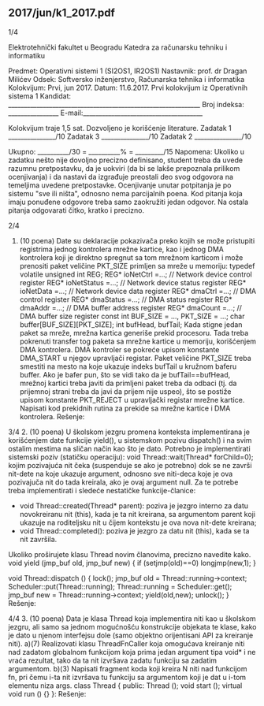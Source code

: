2017/jun/k1_2017.pdf
--------------------------------------------------------------------------------


1/4

Elektrotehnički fakultet u Beogradu
Katedra za računarsku tehniku i informatiku

Predmet:   Operativni sistemi 1 (SI2OS1, IR2OS1)
Nastavnik:  prof. dr Dragan Milićev
Odsek: Softversko inženjerstvo, Računarska tehnika i informatika
Kolokvijum: Prvi, jun 2017.
Datum:    11.6.2017.
Prvi kolokvijum iz Operativnih sistema 1
Kandidat:   _____________________________________________________________
Broj indeksa: ________________  E-mail:______________________________________

Kolokvijum traje 1,5 sat. Dozvoljeno je korišćenje literature.
Zadatak 1 _______________/10   Zadatak 3 _______________/10
Zadatak 2    _______________/10

Ukupno:    __________/30 = __________% = _________/15
Napomena:  Ukoliko u  zadatku nešto nije dovoljno precizno definisano, student treba da
uvede razumnu pretpostavku, da je uokviri (da bi se lakše prepoznala prilikom ocenjivanja) i
da  nastavi  da  izgrađuje  preostali  deo  svog  odgovora  na  temeljima  uvedene  pretpostavke.
Ocenjivanje unutar potpitanja je po sistemu "sve ili ništa", odnosno nema parcijalnih poena.
Kod pitanja koja imaju ponuđene odgovore treba samo zaokružiti jedan odgovor. Na ostala
pitanja odgovarati čitko, kratko i precizno.


2/4
1.    (10 poena)
Date su deklaracije pokazivača preko kojih se može pristupiti registrima jednog kontrolera
mrežne  kartice,  kao  i  jednog  DMA  kontrolera  koji  je  direktno  spregnut  sa  tom  mrežnom
karticom i može prenositi paket veličine PKT_SIZE primljen sa mreže u memoriju:
typedef volatile unsigned int REG;
REG* ioNetCtrl =...;    // Network device control register
REG* ioNetStatus =...;  // Network device status register
REG* ioNetData =...;    // Network device data register
REG* dmaCtrl =...;      // DMA control register
REG* dmaStatus =...;    // DMA status register
REG* dmaAddr =...;      // DMA buffer address register
REG* dmaCount =...;     // DMA buffer size register
const int BUF_SIZE = ..., PKT_SIZE = ...;
char buffer[BUF_SIZE][PKT_SIZE];
int bufHead, bufTail;
Kada  stigne  jedan  paket  sa  mreže,  mrežna  kartica  generiše  prekid  procesoru.  Tada  treba
pokrenuti transfer tog paketa sa mrežne kartice u memoriju, korišćenjem DMA kontrolera.
DMA kontroler se pokreće upisom konstante DMA_START u njegov upravljači registar. Paket
veličine PKT_SIZE treba smestiti na mesto na koje ukazuje indeks bufTail u kružnom baferu
buffer. Ako je bafer pun, što se vidi tako da je bufTail==bufHead, mrežnoj kartici treba
javiti da primljeni paket treba da odbaci (tj. da prijemnoj strani treba da javi da prijem nije
uspeo), što se postiže upisom konstante PKT_REJECT u upravljački registar mrežne kartice.
Napisati kod prekidnih rutina za prekide sa mrežne kartice i DMA kontrolera.
Rešenje:

3/4
2. (10 poena)
U školskom jezgru promena konteksta implementirana je korišćenjem date funkcije yield(),
u sistemskom pozivu dispatch() i na svim ostalim mestima na sličan način kao što je dato.
Potrebno je implementirati sistemski poziv (statičku operaciju):
void Thread::wait(Thread* forChild=0);
kojim pozivajuća nit čeka (suspenduje se ako je potrebno) dok se ne završi nit-dete na koje
ukazuje argument, odnosno sve niti-deca koje je ova pozivajuča nit do tada kreirala, ako je
ovaj argument null. Za te potrebe treba implementirati i sledeće nestatičke funkcije-članice:

- void Thread::created(Thread* parent): poziva je jezgro interno za datu
novokreiranu nit (this), kada je ta nit kreirana, sa argumentom parent koji ukazuje na
roditeljsku nit u čijem kontekstu je ova nova nit-dete kreirana;
- void Thread::completed(): poziva je jezgro za datu nit (this), kada se ta nit završila.

Ukoliko proširujete klasu Thread novim članovima, precizno navedite kako.
void yield (jmp_buf old, jmp_buf new) {
  if (setjmp(old)==0) longjmp(new,1);
}

void Thread::dispatch () {
  lock();
  jmp_buf old = Thread::running->context;
  Scheduler::put(Thread::running);
  Thread::running = Scheduler::get();
  jmp_buf new = Thread::running->context;
  yield(old,new);
  unlock();
}
Rešenje:

4/4
3. (10 poena)
Data  je  klasa Thread  koja  implementira  niti  kao  u  školskom  jezgru,  ali  samo  sa  jednom
mogućnošću  konstrukcije  objekata  te  klase,  kako  je  dato  u  njenom  interfejsu  dole  (samo
objektno orijentisani API za kreiranje niti).
a)(7)  Realizovati  klasu ThreadFnCaller  koja  omogućava  kreiranje  niti  nad  zadatom
globalnom funkcijom koja prima jedan argument tipa void* i ne vraća rezultat, tako da ta nit
izvršava zadatu funkciju sa zadatim argumentom.
b)(3) Napisati fragment koda koji kreira N niti nad funkcijom fn, pri čemu i-ta nit izvršava tu
funkciju sa argumentom koji je dat u i-tom elementu niza args.
class Thread {
public:
  Thread ();
  void start ();
  virtual void run () {}
}:
Rešenje:

